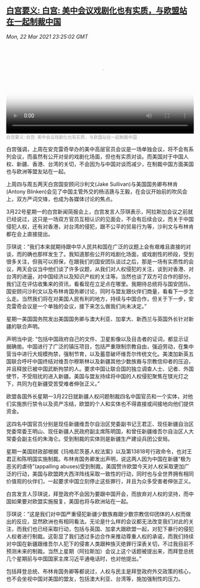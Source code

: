<!--1616456343000-->
[白宫要义: 白宫: 美中会议戏剧化也有实质，与欧盟站在一起制裁中国](https://www.voachinese.com/a/paris-20210322/5824397.html)
------

<div><i>Mon, 22 Mar 2021 23:25:02 GMT</i></div><video poster="https://images.weserv.nl?url=gdb.voanews.com/1d9e5f87-d0b5-453d-aa7f-13b715e5946a_tv_r1_s_w900.jpg" src="https://av.voanews.com/Videoroot/Pangeavideo/2021/03/1/1d/1d9e5f87-d0b5-453d-aa7f-13b715e5946a_240p.mp4" style="width:100%" controls></video><div><small style="color: #999;">白宫要义: 白宫: 美中会议戏剧化也有实质，与欧盟站在一起制裁中国</small></div><p>白宫强调，上周在安克雷奇举办的美中高层官员会议是一场单独会议，将不会有系列会议，而虽然有公开对垒的戏剧化场面，但也有实质对谈。而美国对于中国人权、新疆、香港、台湾的关切，不会因为与中国对谈而减少，在制裁中国方面美国也与欧洲等盟友站在一起。</p><p>上周四与周五两天白宫国安顾问沙利文(Jake Sullivan)与美国国务卿布林肯(Antony Blinken)会见了中国主管外交的杨洁篪与王毅，在会议开始前的吹风会上，双方严词交锋，也成为各媒体讨论的焦点。</p><p>3月22号星期一的白宫新闻简报会上，白宫发言人莎琪表示，阿拉斯加会议之前就已经说过，这只是一场双方官员互相认识的见面会，不会有后续会议，而关于中国侵犯人权，还有对香港，对台湾的侵犯，跟不公平的贸易行为等，沙利文与布林肯都在会上直接提出。</p><p>莎琪说：“我们本来就期待跟中华人民共和国在广泛的议题上会有艰难且直接的对谈，而的确也那样发生了。我知道那些公开的戏剧化场面，或戏剧性的桥段，受到很多关注，但我可以担保，在跟我们的国安团队谈过之后，那是一场有实质性的会议，两天会议当中他们谈了许多议题，从我们对人权侵犯的关注，谈到对香港、对台湾的进逼，对中国经济以及知识产权的关注等。当然也谈了双方可合作的部分。我们正在评估收集来的资讯，看看现在立足点在哪里。我期待总统将与国安团队、国安顾问沙利文以及布林肯国务卿讨论，同时与盟友跟伙伴们商量，看看下一步怎么走。当然我们将在对美国人民有利的地方，持续与中国合作，但关于下一步，安克雷奇会议是一个单独的会议，接下来怎么做我们尚未决定。”</p><p>星期一美国国务院发出美国国务卿与澳大利亚、加拿大、新西兰与英国外长针对新疆的联合声明。</p><p>声明当中说: “包括中国政府自己的文件、卫星影像以及目击者的证词，都显示证据确凿。中国进行了广泛的镇压项目，包括严重限制宗教自由，强迫劳动，在集中营当中进行大规模拘禁，强制节育，以及蓄意破坏维吾尔传统文化。美澳加新英五国联合呼吁中国终结对维吾尔穆斯林以及新疆其他少数族裔与宗教信仰者的压迫，并且释放已被中国武断拘禁的人。要求中国让联合国的独立调查人士、记者、外国使节，不受阻扰的进入新疆。美国与盟友持续将中国的人权侵犯聚焦在镁光灯之下，共同为在新疆受苦受难者伸张正义。”</p><p>欧盟各国外长星期一3月22日就新疆人权问题制裁四名中国官员和一个实体，对他们实施旅行禁令以及资产冻结，欧盟的个人和实体也不得直接或间接地向他们提供资金。</p><p>这四名中国官员分别是现任新疆维吾尔自治区党委副书记王君正、现任新疆自治区党委常委王明山、现任新疆人民政府副主席陈明国，和曾任新疆维吾尔自治区人大常委会副主任的朱海仑。受到制裁的实体则是新疆生产建设兵团公安局。</p><p>星期一美国财政部根据《玛格尼茨基人权法案》以及第13818号行政命令，也对王君正和陈明国实施制裁。布林肯国务卿发出声明，说这两人因为中国在新疆“极为恶劣的虐待”(appalling abuses)受到制裁，美国赞许欧盟今天对人权采取更加广泛的行动，美国与欧盟跨大西洋阵线采取一致性的行动，同时也与全世界拥有相同价值观的伙伴们，一起要求中国立刻停止这些罪行，并且为众多受害者伸张正义。</p><p>白宫发言人莎琪说，拜登政府不会因为要跟中国开会，而放弃对人权的坚持，而中国如果要对欧盟实施报复，美国也将与欧洲站在一起。</p><p>莎琪说：“这是我们对中国严重侵犯新疆少数族裔跟少数宗教信仰团体的人权而做出的反应，显然欧洲也有相同看法。无论是什么样的会议都无法改变我们对此的关注，而我们也已经采取行动，包括与英国、加拿大跟欧盟一起，对犯下暴行的侵犯人权者进行制裁。这彰显了我们透过多边合作来推动尊重人权的承诺，而我们持续对中国在新疆跟维吾尔人犯下的侵害人类跟种族灭绝罪行深表关切，不过我目前不预测未来的制裁。当然上星期（阿拉斯加）会议上这个话题被提出来，而拜登总统几个星期前与中国国家主席习近平通电话时，也对他提出。”</p><p>包括拜登总统、布林肯国务卿等都说过，人权与民主是拜登政府外交政策的核心，也不会坐视中国对美国的盟友，包括澳大利亚、台湾等，施加强制性的压力。</p>
